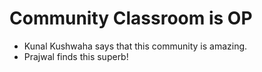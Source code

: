 # Community Classroom is OP

- Kunal Kushwaha says that this community is amazing.
- Prajwal finds this superb!
